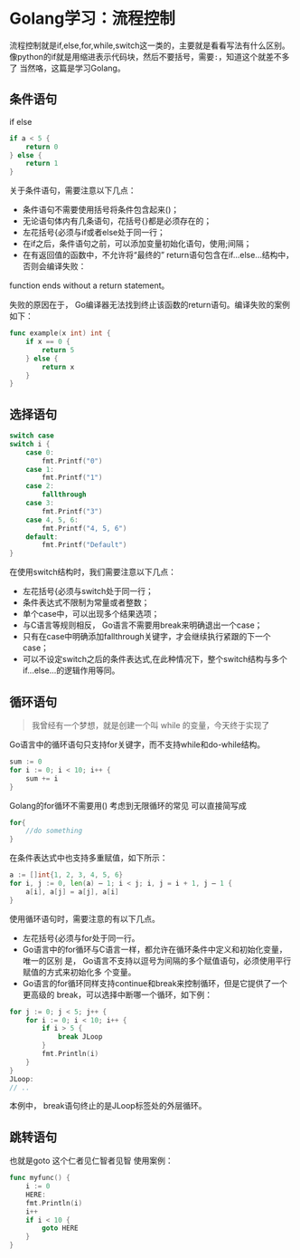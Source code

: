 # Golang学习：流程控制
流程控制就是if,else,for,while,switch这一类的，主要就是看看写法有什么区别。
像python的if就是用缩进表示代码块，然后不要括号，需要`:`，知道这个就差不多了
当然咯，这篇是学习Golang。

## 条件语句
if else

```go
if a < 5 {
    return 0
} else {
    return 1
}
```
关于条件语句，需要注意以下几点：
* 条件语句不需要使用括号将条件包含起来()；
* 无论语句体内有几条语句，花括号{}都是必须存在的；
* 左花括号{必须与if或者else处于同一行；
* 在if之后，条件语句之前，可以添加变量初始化语句，使用;间隔；
* 在有返回值的函数中，不允许将“最终的” return语句包含在if...else...结构中，否则会编译失败：

function ends without a return statement。

失败的原因在于， Go编译器无法找到终止该函数的return语句。编译失败的案例如下：
```go
func example(x int) int {
    if x == 0 {
        return 5
    } else {
        return x
    }
}
```
## 选择语句
```go
switch case
switch i {
    case 0:
        fmt.Printf("0")
    case 1:
        fmt.Printf("1")
    case 2:
        fallthrough
    case 3:
        fmt.Printf("3")
    case 4, 5, 6:
        fmt.Printf("4, 5, 6")
    default:
        fmt.Printf("Default")
}
```
在使用switch结构时，我们需要注意以下几点：
* 左花括号{必须与switch处于同一行；
* 条件表达式不限制为常量或者整数；
* 单个case中，可以出现多个结果选项；
* 与C语言等规则相反， Go语言不需要用break来明确退出一个case；
* 只有在case中明确添加fallthrough关键字，才会继续执行紧跟的下一个case；
* 可以不设定switch之后的条件表达式,在此种情况下，整个switch结构与多个if...else...的逻辑作用等同。

## 循环语句
> 我曾经有一个梦想，就是创建一个叫 while 的变量，今天终于实现了

Go语言中的循环语句只支持for关键字，而不支持while和do-while结构。
```go
sum := 0
for i := 0; i < 10; i++ {
    sum += i
}
```
Golang的for循环不需要用()
考虑到无限循环的常见
可以直接简写成
```go
for{
    //do something
}
```

在条件表达式中也支持多重赋值，如下所示：
```go
a := []int{1, 2, 3, 4, 5, 6}
for i, j := 0, len(a) – 1; i < j; i, j = i + 1, j – 1 {
    a[i], a[j] = a[j], a[i]
}
```
使用循环语句时，需要注意的有以下几点。
* 左花括号{必须与for处于同一行。
* Go语言中的for循环与C语言一样，都允许在循环条件中定义和初始化变量，唯一的区别
是， Go语言不支持以逗号为间隔的多个赋值语句，必须使用平行赋值的方式来初始化多
个变量。
* Go语言的for循环同样支持continue和break来控制循环，但是它提供了一个更高级的
break，可以选择中断哪一个循环，如下例：
```go
for j := 0; j < 5; j++ {
    for i := 0; i < 10; i++ {
        if i > 5 {
            break JLoop
        }
        fmt.Println(i)
    }
}
JLoop:
// ..
```
本例中， break语句终止的是JLoop标签处的外层循环。
## 跳转语句
也就是goto
这个仁者见仁智者见智
使用案例：
```go
func myfunc() {
    i := 0
    HERE:
    fmt.Println(i)
    i++
    if i < 10 {
        goto HERE
    }
}
```
